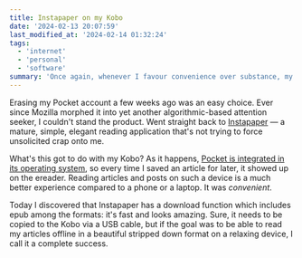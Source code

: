 ```yaml
---
title: Instapaper on my Kobo
date: '2024-02-13 20:07:59'
last_modified_at: '2024-02-14 01:32:24'
tags:
  - 'internet'
  - 'personal'
  - 'software'
summary: 'Once again, whenever I favour convenience over substance, my experience does not improve.'
---
```

Erasing my Pocket account a few weeks ago was an easy choice. Ever since Mozilla morphed it into yet another algorithmic-based attention seeker, I couldn't stand the product. Went straight back to [Instapaper](https://www.instapaper.com) — a mature, simple, elegant reading application that's not trying to force unsolicited crap onto me.

What's this got to do with my Kobo? As it happens, [Pocket is integrated in its operating system](https://help.kobo.com/hc/en-us/articles/360017763753-Use-the-Pocket-App-with-your-Kobo-eReader), so every time I saved an article for later, it showed up on the ereader. Reading articles and posts on such a device is a much better experience compared to a phone or a laptop. It was _convenient_.

Today I discovered that Instapaper has a download function which includes epub among the formats: it's fast and looks amazing. Sure, it needs to be copied to the Kobo via a USB cable, but if the goal was to be able to read my articles offline in a beautiful stripped down format on a relaxing device, I call it a complete success.